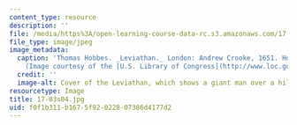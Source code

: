 ```yaml
---
content_type: resource
description: ''
file: /media/https%3A/open-learning-course-data-rc.s3.amazonaws.com/17-03-introduction-to-political-thought-spring-2004/f0f1b311b1675f92022807386d4177d2_17-03s04.jpg
file_type: image/jpeg
image_metadata:
  caption: 'Thomas Hobbes. _Leviathan._ London: Andrew Crooke, 1651. Holmes Collection.
    (Image courtesy of the [U.S. Library of Congress](http://www.loc.gov/).)'
  credit: ''
  image-alt: Cover of the Leviathan, which shows a giant man over a hill.
resourcetype: Image
title: 17-03s04.jpg
uid: f0f1b311-b167-5f92-0228-07386d4177d2
---
```

